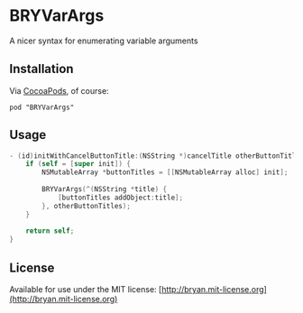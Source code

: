 # BRYVarArgs

A nicer syntax for enumerating variable arguments

## Installation

Via [CocoaPods](http://cocoapods.org), of course:

    pod "BRYVarArgs"

## Usage

```objective-c
- (id)initWithCancelButtonTitle:(NSString *)cancelTitle otherButtonTitles:(NSString *)otherButtonTitles, ... {
    if (self = [super init]) {
        NSMutableArray *buttonTitles = [[NSMutableArray alloc] init];
        
        BRYVarArgs(^(NSString *title) {
            [buttonTitles addObject:title];
        }, otherButtonTitles);
    }
 
    return self;
}
```

## License
Available for use under the MIT license: [http://bryan.mit-license.org](http://bryan.mit-license.org)
